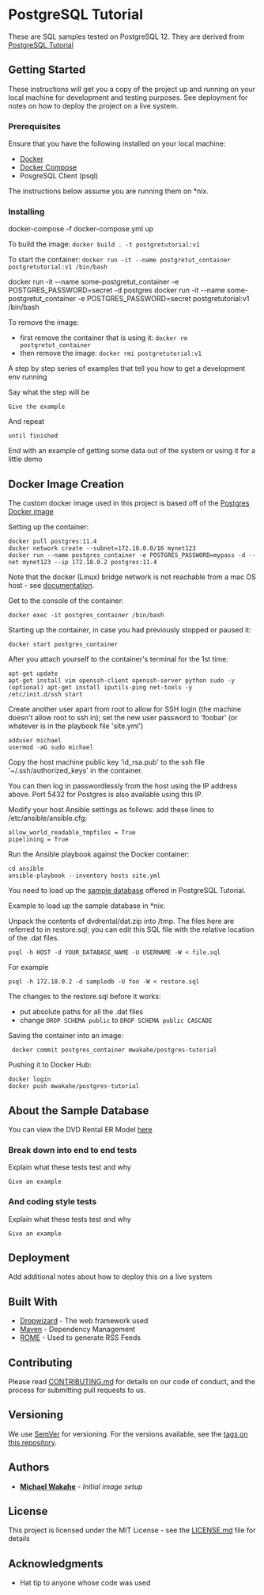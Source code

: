 # PostgreSQL Tutorial

These are SQL samples tested on PostgreSQL 12. They are derived from 
[PostgreSQL Tutorial](http://www.postgresqltutorial.com)

## Getting Started

These instructions will get you a copy of the project up and running on your local machine for development and testing 
purposes. See deployment for notes on how to deploy the project on a live system.

### Prerequisites

Ensure that you have the following installed on your local machine:
* [Docker](https://docs.docker.com/get-docker)
* [Docker Compose](https://docs.docker.com/compose/install) 
* PosgreSQL Client (psql)

The instructions below assume you are running them on *nix.

### Installing
docker-compose -f docker-compose.yml up

To build the image: `docker build . -t postgretutorial:v1`

To start the container: `docker run -it --name postgretut_container postgretutorial:v1 /bin/bash`

docker run -it --name some-postgretut_container -e POSTGRES_PASSWORD=secret -d postgres
docker run -it --name some-postgretut_container -e POSTGRES_PASSWORD=secret postgretutorial:v1 /bin/bash

To remove the image: 
* first remove the container that is using it: `docker rm postgretut_container`
* then remove the image: `docker rmi postgretutorial:v1`

A step by step series of examples that tell you how to get a development env running

Say what the step will be

```
Give the example
```

And repeat

```
until finished
```

End with an example of getting some data out of the system or using it for a little demo

## Docker Image Creation

The custom docker image used in this project is based off of the [Postgres Docker image](https://hub.docker.com/_/postgres)

Setting up the container:

	docker pull postgres:11.4
	docker network create --subnet=172.18.0.0/16 mynet123
	docker run --name postgres_container -e POSTGRES_PASSWORD=mypass -d --net mynet123 --ip 172.18.0.2 postgres:11.4

Note that the docker (Linux) bridge network is not reachable from a mac OS host - see [documentation](https://docs.docker.com/docker-for-mac/networking).


Get to the console of the container:

	docker exec -it postgres_container /bin/bash

Starting up the container, in case you had previously stopped or paused it:

	docker start postgres_container

After you attach yourself to the container's terminal for the 1st time:

	apt-get update
	apt-get install vim openssh-client openssh-server python sudo -y
	(optional) apt-get install iputils-ping net-tools -y
	/etc/init.d/ssh start

Create another user apart from root to allow for SSH login (the machine doesn't allow root to ssh in); set the new user password to 'foobar' (or whatever is in the	playbook file 'site.yml')

    adduser michael
	usermod -aG sudo michael


Copy the host machine public key 'id_rsa.pub' to the ssh file '~/.ssh/authorized_keys' in the container.

You can then log in passwordlessly from the host using the IP address above. Port 5432 for Postgres is also available using this IP.

Modify your host Ansible settings as follows: add these lines to /etc/ansible/ansible.cfg:

    allow_world_readable_tmpfiles = True
    pipelining = True

Run the Ansible playbook against the Docker container:

    cd ansible
    ansible-playbook --inventory hosts site.yml

You need to load up the [sample database](http://www.postgresqltutorial.com/postgresql-sample-database) offered in
PostgreSQL Tutorial.

Example to load up the sample database in *nix:

Unpack the contents of dvdrental/dat.zip into /tmp. The files here are referred to in restore.sql; you can edit this SQL
file with the relative location of the .dat files.

```
psql -h HOST -d YOUR_DATABASE_NAME -U USERNAME -W < file.sql
```

For example
```
psql -h 172.18.0.2 -d sampledb -U foo -W < restore.sql
```

The changes to the restore.sql before it works:
* put absolute paths for all the .dat files
* change `DROP SCHEMA public` to `DROP SCHEMA public CASCADE`


Saving the container into an image:

     docker commit postgres_container mwakahe/postgres-tutorial

Pushing it to Docker Hub:

    docker login
    docker push mwakahe/postgres-tutorial


## About the Sample Database
You can view the DVD Rental ER Model [here](http://www.postgresqltutorial.com/postgresql-sample-database)


### Break down into end to end tests

Explain what these tests test and why

```
Give an example
```

### And coding style tests

Explain what these tests test and why

```
Give an example
```

## Deployment

Add additional notes about how to deploy this on a live system

## Built With

* [Dropwizard](http://www.dropwizard.io/1.0.2/docs/) - The web framework used
* [Maven](https://maven.apache.org/) - Dependency Management
* [ROME](https://rometools.github.io/rome/) - Used to generate RSS Feeds

## Contributing

Please read [CONTRIBUTING.md](https://gist.github.com/PurpleBooth/b24679402957c63ec426) for details on our code of conduct, and the process for submitting pull requests to us.

## Versioning

We use [SemVer](http://semver.org/) for versioning. For the versions available, see the [tags on this repository](https://github.com/your/project/tags). 

## Authors

* **[Michael Wakahe](http://www.michaelwakahe.com)** - *Initial image setup*


## License

This project is licensed under the MIT License - see the [LICENSE.md](LICENSE.md) file for details


## Acknowledgments

* Hat tip to anyone whose code was used
